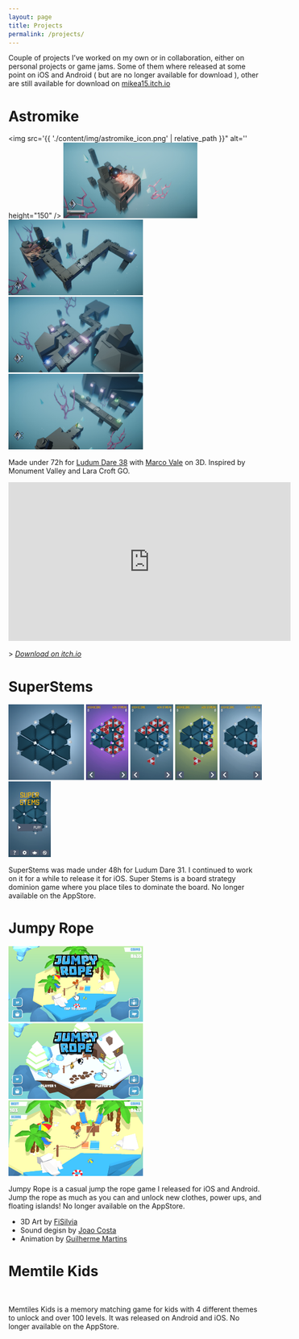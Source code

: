 ```yaml
---
layout: page
title: Projects
permalink: /projects/
---
```


Couple of projects I’ve worked on my own or in collaboration, either on personal projects or game jams. Some of them where released at some point on iOS and Android ( but are no longer available for download ), other are still available for download on [mikea15.itch.io](https://mikea15.itch.io/)

# Astromike

<img src='{{ './content/img/astromike_icon.png' | relative_path }}" alt='' height="150" />
<img src='content/img/screen_1.png' alt='' height="150" />
<img src='content/img/screen_2.png' alt='' height="150" />
<img src='content/img/screen_3.png' alt='' height="150" />
<img src='content/img/screen_4.png' alt='' height="150" />

Made under 72h for [Ludum Dare 38](https://ldjam.com/events/ludum-dare/38/astromike) with [Marco Vale](https://twitter.com/MarcoValeKaz) on 3D. Inspired by Monument Valley and Lara Croft GO.

<iframe width="560" height="315" src="https://www.youtube.com/embed/b30id6bcWQk" frameborder="0" allow="accelerometer; autoplay; clipboard-write; encrypted-media; gyroscope; picture-in-picture" allowfullscreen></iframe>

\> *[Download on itch.io](https://mikea15.itch.io/astromike)*

# SuperStems

<img src='content/img/superstems-icon.png' alt='' height="150" />
<img src='content/img/ss-s2.png' alt='' height="150" />
<img src='content/img/ss-s3.png' alt='' height="150" />
<img src='content/img/ss-s4.png' alt='' height="150" />
<img src='content/img/ss-s5.png' alt='' height="150" />
<img src='content/img/ss-s6.png' alt='' height="150" />

SuperStems was made under 48h for Ludum Dare 31. I continued to work on it for a while to release it for iOS. Super Stems is a board strategy dominion game where you place tiles to dominate the board. No longer available on the AppStore.

# Jumpy Rope

<img src='/content/img/mainiPhone-4.7-Inch-Landscape.png' alt='' height="150" />
<img src='/content/img/multiplayeriPhone-4.7-Inch-Landscape.png' alt='' height="150" />
<img src='/content/img/in-gameiPhone-4.7-Inch-Landscape.png' alt='' height="150" />


Jumpy Rope is a casual jump the rope game I released for iOS and Android. Jump the rope as much as you can and unlock new clothes, power ups, and floating islands! No longer available on the AppStore.

- 3D Art by [FiSilvia](https://twitter.com/fifsilva)
- Sound degisn by [Joao Costa](https://twitter.com/dainomyte)
- Animation by [Guilherme Martins](https://www.artstation.com/artist/guinimation)

# Memtile Kids

<img src='/assets/img/img.png' alt='' height="150" />

Memtiles Kids is a memory matching game for kids with 4 different themes to unlock and over 100 levels. It was released on Android and iOS. No longer available on the AppStore. 

